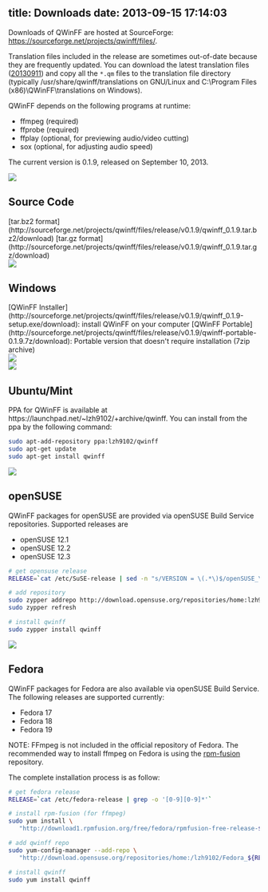 title: Downloads
date: 2013-09-15 17:14:03
---

Downloads of QWinFF are hosted at SourceForge: https://sourceforge.net/projects/qwinff/files/.

Translation files included in the release are sometimes out-of-date because they are frequently updated. You can download the latest translation files ([20130911](http://sourceforge.net/projects/qwinff/files/translation/qwinff-ts-20130911.zip)) and copy all the ``*.qm`` files to the translation file directory (typically /usr/share/qwinff/translations on GNU/Linux and C:\Program Files (x86)\QWinFF\translations on Windows).

QWinFF depends on the following programs at runtime:

- ffmpeg (required)
- ffprobe (required)
- ffplay (optional, for previewing audio/video cutting)
- sox (optional, for adjusting audio speed)

The current version is 0.1.9, released on September 10, 2013.

<div class="distro"><div class="logo"><img src="/img/distro/tarball.png"></div><div class="content">
<h2>Source Code</h2>
[tar.bz2 format](http://sourceforge.net/projects/qwinff/files/release/v0.1.9/qwinff_0.1.9.tar.bz2/download)
[tar.gz format](http://sourceforge.net/projects/qwinff/files/release/v0.1.9/qwinff_0.1.9.tar.gz/download)</div></div>

<div class="distro"><div class="logo"><img src="/img/distro/windows.png"></div><div class="content">
<h2>Windows</h2>
[QWinFF Installer](http://sourceforge.net/projects/qwinff/files/release/v0.1.9/qwinff_0.1.9-setup.exe/download): install QWinFF on your computer
[QWinFF Portable](http://sourceforge.net/projects/qwinff/files/release/v0.1.9/qwinff-portable-0.1.9.7z/download): Portable version that doesn't require installation (7zip archive)</div></div>

<div class="distro"><div class="logo"><img src="/img/distro/ubuntu.png"><br><img src="/img/distro/mint.png"></div><div class="content">
<h2>Ubuntu/Mint</h2>
PPA for QWinFF is available at https://launchpad.net/~lzh9102/+archive/qwinff. You can install from the ppa by the following command:

``` bash
sudo apt-add-repository ppa:lzh9102/qwinff
sudo apt-get update
sudo apt-get install qwinff
```
</div></div>

<div class="distro"><div class="logo"><img src="/img/distro/opensuse.png"></div><div class="content">
<h2>openSUSE</h2>
QWinFF packages for openSUSE are provided via openSUSE Build Service repositories. Supported releases are

- openSUSE 12.1
- openSUSE 12.2
- openSUSE 12.3

``` bash
# get opensuse release
RELEASE=`cat /etc/SuSE-release | sed -n "s/VERSION = \(.*\)$/openSUSE_\1/p"`

# add repository
sudo zypper addrepo http://download.opensuse.org/repositories/home:lzh9102/$RELEASE/home:lzh9102.repo
sudo zypper refresh

# install qwinff
sudo zypper install qwinff
```
</div></div>


<div class="distro"><div class="logo"><img src="/img/distro/fedora.png"></div><div class="content">
<h2>Fedora</h2>
QWinFF packages for Fedora are also available via openSUSE Build Service. The following releases are supported currently:

- Fedora 17
- Fedora 18
- Fedora 19

NOTE: FFmpeg is not included in the official repository of Fedora. The recommended way to install ffmpeg on Fedora is using the [rpm-fusion](http://rpmfusion.org/) repository.

The complete installation process is as follow:

``` bash
# get fedora release
RELEASE=`cat /etc/fedora-release | grep -o '[0-9][0-9]*'`

# install rpm-fusion (for ffmpeg)
sudo yum install \
   "http://download1.rpmfusion.org/free/fedora/rpmfusion-free-release-${RELEASE}.noarch.rpm"

# add qwinff repo
sudo yum-config-manager --add-repo \
   "http://download.opensuse.org/repositories/home:/lzh9102/Fedora_${RELEASE}/home:lzh9102.repo"

# install qwinff
sudo yum install qwinff
```
</div></div>
